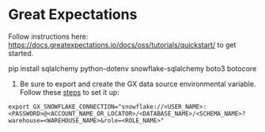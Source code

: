 # Great Expectations

Follow instructions here: https://docs.greatexpectations.io/docs/oss/tutorials/quickstart/ to get started.

pip install sqlalchemy python-dotenv snowflake-sqlalchemy boto3 botocore

1. Be sure to export and create the GX data source environmental variable. Follow these [steps](https://docs.greatexpectations.io/docs/oss/guides/connecting_to_your_data/fluent/database/connect_sql_source_data?sql-database-type=snowflake) to set it up: 

```
export GX_SNOWFLAKE_CONNECTION="snowflake://<USER_NAME>:<PASSWORD>@<ACCOUNT_NAME_OR_LOCATOR>/<DATABASE_NAME>/<SCHEMA_NAME>?warehouse=<WAREHOUSE_NAME>&role=<ROLE_NAME>"
```